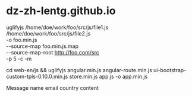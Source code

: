 dz-zh-lentg.github.io
=====================
uglifyjs /home/doe/work/foo/src/js/file1.js \
         /home/doe/work/foo/src/js/file2.js \
         -o foo.min.js \
         --source-map foo.min.js.map \
         --source-map-root http://foo.com/src \
         -p 5 -c -m

cd web-en/js && uglifyjs angular.min.js angular-route.min.js ui-bootstrap-custom-tpls-0.10.0.min.js store.min.js app.js -o app.min.js


Message
  name
  email
  country
  content